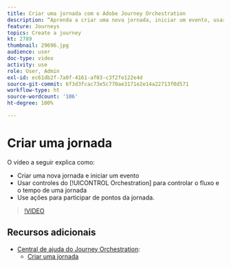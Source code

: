 ```yaml
---
title: Criar uma jornada com o Adobe Journey Orchestration
description: “Aprenda a criar uma nova jornada, iniciar um evento, usar controles de orquestração para controlar o fluxo e o tempo de uma jornada e usar ações para se envolver em pontos da jornada.”
feature: Journeys
topics: Create a journey
kt: 2789
thumbnail: 29696.jpg
audience: user
doc-type: video
activity: use
role: User, Admin
exl-id: ec61db2f-7a0f-4161-af03-c3f2fe122e4d
source-git-commit: 6f3d3fcac73e5c770ae3171e2e14a22713f0d571
workflow-type: ht
source-wordcount: '106'
ht-degree: 100%

---
```


# Criar uma jornada

O vídeo a seguir explica como:

* Criar uma nova jornada e iniciar um evento
* Usar controles do [!UICONTROL Orchestration] para controlar o fluxo e o tempo de uma jornada
* Use ações para participar de pontos da jornada.

>[!VIDEO](https://video.tv.adobe.com/v/29696?quality=12)

## Recursos adicionais

* [Central de ajuda do Journey Orchestration](https://docs.adobe.com/content/help/pt-BR/journeys/using/journey-orchestration-home.html):
   * [Criar uma jornada](https://docs.adobe.com/content/help/pt-BR/journeys/using/building-journeys/about-journey-building/journey.html)
